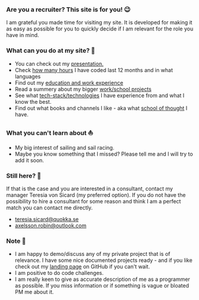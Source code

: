 ### Are you a recruiter? This site is for you! 😉

I am grateful you made time for visiting my site. It is developed for making it as easy as possible for you to quickly decide if I am relevant for the role you have in mind.

### What can you do at my site? 🤔

- You can check out my [presentation.](/about)
- Check [how many hours](/stats) I have coded last 12 months and in what languages
- Find out my [education and work experience](/experience)
- Read a summery about my bigger [work/school projects](/projects)
- See what [tech-stack/technologies](/tech) I have experience from and what I know the best.
- Find out what books and channels I like - aka what [school of thought](/school-of-thought) I have.

### What you can't learn about ⛵

- My big interest of sailing and sail racing.
- Maybe you know something that I missed? Please tell me and I will try to add it soon.

### Still here? 🤩

If that is the case and you are interested in a consultant, contact my manager Teresia von Sicard (my preferred option). If you do not have the possibility to hire a consultant for some reason and think I am a perfect match you can contact me directly.

- teresia.sicard@quokka.se
- axelsson.robin@outlook.com

### Note 📣

- I am happy to demo/discuss any of my private project that is of relevance. I have some nice documented projects ready - and if you like check out my [landing page](https://github.com/RobinAxelsson) on GitHub if you can't wait.
- I am positive to do code challenges.
- I am really keen to give as accurate description of me as a programmer as possible. If you miss information or if something is vague or bloated PM me about it.
